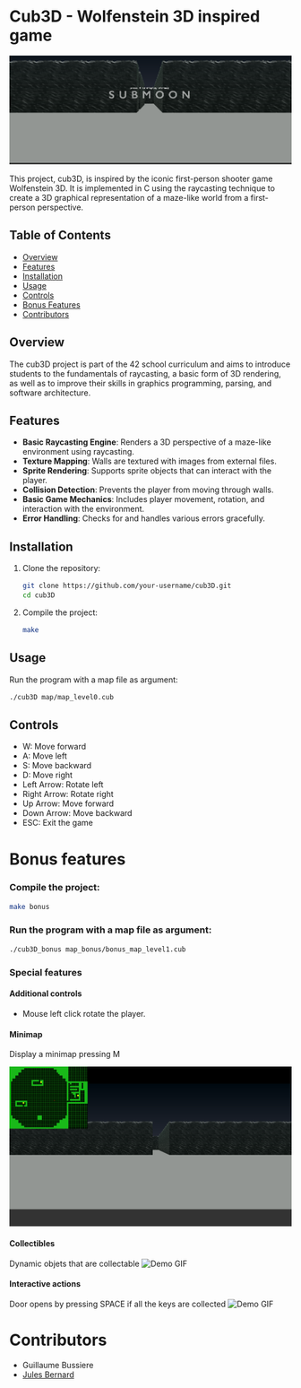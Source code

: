# Cub3D - Wolfenstein 3D inspired game

![cub3D screenshot](gif_and_image/Intro.png)

This project, cub3D, is inspired by the iconic first-person shooter game Wolfenstein 3D. It is implemented in C using the raycasting technique to create a 3D graphical representation of a maze-like world from a first-person perspective.

## Table of Contents
- [Overview](#overview)
- [Features](#features)
- [Installation](#installation)
- [Usage](#usage)
- [Controls](#controls)
- [Bonus Features](#bonus-features)
- [Contributors](#contributors)

## Overview
The cub3D project is part of the 42 school curriculum and aims to introduce students to the fundamentals of raycasting, a basic form of 3D rendering, as well as to improve their skills in graphics programming, parsing, and software architecture.

## Features
- **Basic Raycasting Engine**: Renders a 3D perspective of a maze-like environment using raycasting.
- **Texture Mapping**: Walls are textured with images from external files.
- **Sprite Rendering**: Supports sprite objects that can interact with the player.
- **Collision Detection**: Prevents the player from moving through walls.
- **Basic Game Mechanics**: Includes player movement, rotation, and interaction with the environment.
- **Error Handling**: Checks for and handles various errors gracefully.

## Installation
1. Clone the repository:
   ```bash
   git clone https://github.com/your-username/cub3D.git
   cd cub3D
   ```
2. Compile the project:
   ```bash
   make
   ```
## Usage
Run the program with a map file as argument:
```bash
./cub3D map/map_level0.cub
```

## Controls
- W: Move forward
- A: Move left
- S: Move backward
- D: Move right
- Left Arrow: Rotate left
- Right Arrow: Rotate right
- Up Arrow: Move forward
- Down Arrow: Move backward
- ESC: Exit the game


# Bonus features
### Compile the project:
   ```bash
   make bonus
   ```
### Run the program with a map file as argument:
```bash
./cub3D_bonus map_bonus/bonus_map_level1.cub
```
### Special features

#### Additional controls

- Mouse left click rotate the player.
  
#### Minimap
Display a minimap pressing M

![cub3D screenshot](gif_and_image/minimap.png)

#### Collectibles
Dynamic objets that are collectable
![Demo GIF](gif_and_image/turning_key.gif)

#### Interactive actions
Door opens by pressing SPACE if all the keys are collected
![Demo GIF](gif_and_image/moving_door.gif)

# Contributors
- Guillaume Bussiere
- [Jules Bernard](https://github.com/julesrb)
